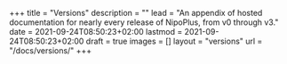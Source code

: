 +++
title = "Versions"
description = ""
lead = "An appendix of hosted documentation for nearly every release of NipoPlus, from v0 through v3."
date = 2021-09-24T08:50:23+02:00
lastmod = 2021-09-24T08:50:23+02:00
draft = true
images = []
layout = "versions"
url = "/docs/versions/"
+++
